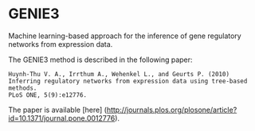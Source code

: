 # GENIE3
Machine learning-based approach for the inference of gene regulatory networks from expression data.

The GENIE3 method is described in the following paper:
```
Huynh-Thu V. A., Irrthum A., Wehenkel L., and Geurts P. (2010)
Inferring regulatory networks from expression data using tree-based methods.
PLoS ONE, 5(9):e12776.
```

The paper is available [here] (http://journals.plos.org/plosone/article?id=10.1371/journal.pone.0012776).
